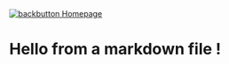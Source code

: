 <link rel="stylesheet" type="text/css" media="all" href="/style.css" />
<a class="back-url" href="../">
  <img class="back-button" src="/images/assets/back.svg" alt="backbutton" title="backbutton" />
  Homepage
</a>

# Hello from a markdown file !
